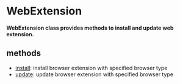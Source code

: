 # WebExtension

**WebExtension class provides methods to install and update web extension.**

## methods <!-- {docsify-ignore} -->

- [install](./doc/api/python/webdriver/webextension/install.md): install browser extension with specified browser type
- [update](./doc/api/python/webdriver/webextension/update.md): update browser extension with specified browser type